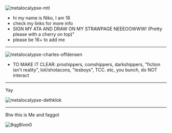 
![metalocalypse-mtl](https://github.com/user-attachments/assets/7cdf2554-295c-4462-bf67-9d208fedff28)


- hi my name is Niko, I am 18
- check my links for more info
- SIGN MY ATA AND DRAW ON MY STRAWPAGE NEEEOOWWW! (Pretty please with a cherry on top)"
- please be 16+ to add me
- ------------------------------------------------------------------------------------------------------

![metalocalypse-charles-offdensen](https://github.com/user-attachments/assets/ce619eb6-e589-450f-a1d6-44d801ed22f7)
- TO MAKE IT CLEAR: proshippers, comshippers, darkshippers, "fiction isn't reality", loli/shotacons, "lesboys", TCC. etc, you bunch, do NOT interact
- ------------------------------------------------------------------------------------------------------
 Yay

![metalocalypse-dethklok](https://github.com/user-attachments/assets/49e31902-9133-4ef8-b91f-949ac6d79387)
- ------------------------------------------------------------------------------------------------------
Btw this is Me and faggot

![8qg8lvm0](https://github.com/user-attachments/assets/764937c8-cb39-4e37-804c-5fb2c1a45f30)









